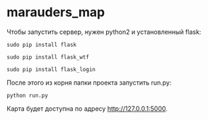 # marauders_map

Чтобы запустить сервер, нужен python2 и установленный flask:

`sudo pip install flask`

`sudo pip install flask_wtf`

`sudo pip install flask_login`

После этого из корня папки проекта запустить run.py:

`python run.py`

Карта будет доступна по адресу http://127.0.0.1:5000.




